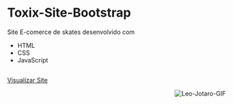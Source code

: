 # Toxix-Site-Bootstrap
Site E-comerce de skates desenvolvido com
- HTML
- CSS
- JavaScript


##

<a href="https://lphbackspace.github.io/Toxix-Site-Bootstrap/projeto%20Toxix%20bootstrap/index.html">Visualizar Site</a>

<img align="right" alt="Leo-Jotaro-GIF" src="https://cdn.discordapp.com/attachments/900940478512504854/900940837612040232/toxix.GIF">
